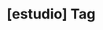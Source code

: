 ---
article_id: 0
description: List of articles under [estudio] tag.
image: http://huntingbears.com.ve/static/img/site/mstile-310x310.png
layout: tag
slug: estudio
title: '[estudio] Tag'
---
